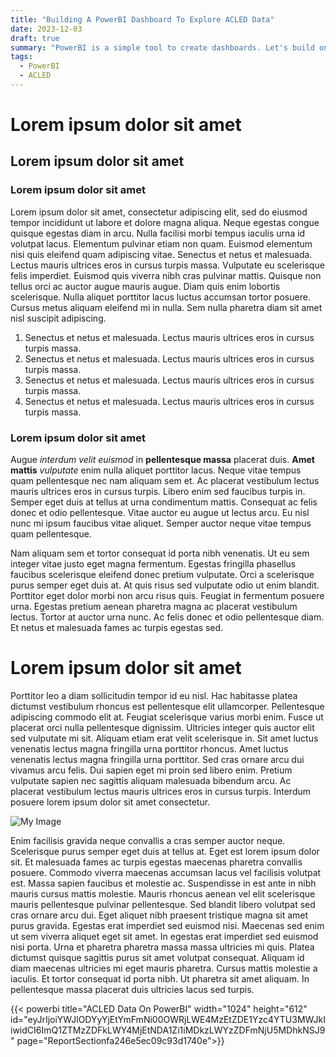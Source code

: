 ```yaml
---
title: "Building A PowerBI Dashboard To Explore ACLED Data"
date: 2023-12-03
draft: true
summary: "PowerBI is a simple tool to create dashboards. Let's build one for ACLED's security incident dataset."
tags:
  - PowerBI
  - ACLED
---
```


# Lorem ipsum dolor sit amet

## Lorem ipsum dolor sit amet

### Lorem ipsum dolor sit amet

Lorem ipsum dolor sit amet, consectetur adipiscing elit, sed do eiusmod tempor incididunt ut labore et dolore magna aliqua. Neque egestas congue quisque egestas diam in arcu. Nulla facilisi morbi tempus iaculis urna id volutpat lacus. Elementum pulvinar etiam non quam. Euismod elementum nisi quis eleifend quam adipiscing vitae. Senectus et netus et malesuada. Lectus mauris ultrices eros in cursus turpis massa. Vulputate eu scelerisque felis imperdiet. Euismod quis viverra nibh cras pulvinar mattis. Quisque non tellus orci ac auctor augue mauris augue. Diam quis enim lobortis scelerisque. Nulla aliquet porttitor lacus luctus accumsan tortor posuere. Cursus metus aliquam eleifend mi in nulla. Sem nulla pharetra diam sit amet nisl suscipit adipiscing.

1. Senectus et netus et malesuada. Lectus mauris ultrices eros in cursus turpis massa.
1. Senectus et netus et malesuada. Lectus mauris ultrices eros in cursus turpis massa.
1. Senectus et netus et malesuada. Lectus mauris ultrices eros in cursus turpis massa.
1. Senectus et netus et malesuada. Lectus mauris ultrices eros in cursus turpis massa.

### Lorem ipsum dolor sit amet

Augue _interdum velit euismod_ in **pellentesque massa** placerat duis. **Amet mattis** _vulputate_ enim nulla aliquet porttitor lacus. Neque vitae tempus quam pellentesque nec nam aliquam sem et. Ac placerat vestibulum lectus mauris ultrices eros in cursus turpis. Libero enim sed faucibus turpis in. Semper eget duis at tellus at urna condimentum mattis. Consequat ac felis donec et odio pellentesque. Vitae auctor eu augue ut lectus arcu. Eu nisl nunc mi ipsum faucibus vitae aliquet. Semper auctor neque vitae tempus quam pellentesque.

Nam aliquam sem et tortor consequat id porta nibh venenatis. Ut eu sem integer vitae justo eget magna fermentum. Egestas fringilla phasellus faucibus scelerisque eleifend donec pretium vulputate. Orci a scelerisque purus semper eget duis at. At quis risus sed vulputate odio ut enim blandit. Porttitor eget dolor morbi non arcu risus quis. Feugiat in fermentum posuere urna. Egestas pretium aenean pharetra magna ac placerat vestibulum lectus. Tortor at auctor urna nunc. Ac felis donec et odio pellentesque diam. Et netus et malesuada fames ac turpis egestas sed.

# Lorem ipsum dolor sit amet

Porttitor leo a diam sollicitudin tempor id eu nisl. Hac habitasse platea dictumst vestibulum rhoncus est pellentesque elit ullamcorper. Pellentesque adipiscing commodo elit at. Feugiat scelerisque varius morbi enim. Fusce ut placerat orci nulla pellentesque dignissim. Ultricies integer quis auctor elit sed vulputate mi sit. Aliquam etiam erat velit scelerisque in. Sit amet luctus venenatis lectus magna fringilla urna porttitor rhoncus. Amet luctus venenatis lectus magna fringilla urna porttitor. Sed cras ornare arcu dui vivamus arcu felis. Dui sapien eget mi proin sed libero enim. Pretium vulputate sapien nec sagittis aliquam malesuada bibendum arcu. Ac placerat vestibulum lectus mauris ultrices eros in cursus turpis. Interdum posuere lorem ipsum dolor sit amet consectetur.

![My Image](image1.jpg)

Enim facilisis gravida neque convallis a cras semper auctor neque. Scelerisque purus semper eget duis at tellus at. Eget est lorem ipsum dolor sit. Et malesuada fames ac turpis egestas maecenas pharetra convallis posuere. Commodo viverra maecenas accumsan lacus vel facilisis volutpat est. Massa sapien faucibus et molestie ac. Suspendisse in est ante in nibh mauris cursus mattis molestie. Mauris rhoncus aenean vel elit scelerisque mauris pellentesque pulvinar pellentesque. Sed blandit libero volutpat sed cras ornare arcu dui. Eget aliquet nibh praesent tristique magna sit amet purus gravida. Egestas erat imperdiet sed euismod nisi. Maecenas sed enim ut sem viverra aliquet eget sit amet. In egestas erat imperdiet sed euismod nisi porta. Urna et pharetra pharetra massa massa ultricies mi quis. Platea dictumst quisque sagittis purus sit amet volutpat consequat. Aliquam id diam maecenas ultricies mi eget mauris pharetra. Cursus mattis molestie a iaculis. Et tortor consequat id porta nibh. Ut pharetra sit amet aliquam. In pellentesque massa placerat duis ultricies lacus sed turpis.

{{< powerbi title="ACLED Data On PowerBI" width="1024" height="612" id="eyJrIjoiYWJlODYyYjEtYmFmNi00OWRjLWE4MzEtZDE1Yzc4YTU3MWJkIiwidCI6ImQ1ZTMzZDFkLWY4MjEtNDA1Zi1iMDkzLWYzZDFmNjU5MDhkNSJ9"
page="ReportSectionfa246e5ec09c93d1740e">}}
